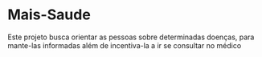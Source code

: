 # Mais-Saude
Este projeto busca orientar as pessoas sobre determinadas doenças,  para mante-las informadas além de incentiva-la a ir se consultar no médico
